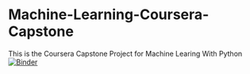 # Machine-Learning-Coursera-Capstone
This is the Coursera Capstone Project for Machine Learing With Python
[![Binder](https://mybinder.org/badge_logo.svg)](https://mybinder.org/v2/gh/MinhDukee/Machine-Learning-Coursera-Capstone/HEAD)
